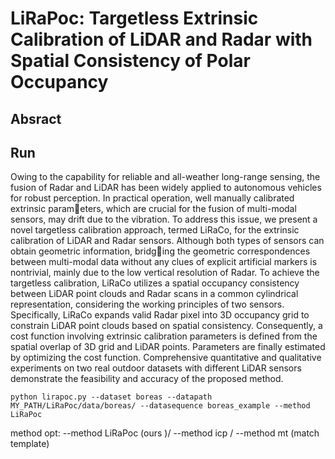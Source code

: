 # LiRaPoc:  Targetless Extrinsic Calibration of LiDAR and Radar with Spatial Consistency of Polar Occupancy
## Absract
## Run 
Owing to the capability for reliable and all-weather long-range sensing, the fusion of Radar and LiDAR has been
widely applied to autonomous vehicles for robust perception. In practical operation, well manually calibrated extrinsic parameters, which are crucial for the fusion of multi-modal sensors, may drift due to the vibration. To address this issue, we present
a novel targetless calibration approach, termed LiRaCo, for the extrinsic calibration of LiDAR and Radar sensors. Although
both types of sensors can obtain geometric information, bridging the geometric correspondences between multi-modal data
without any clues of explicit artificial markers is nontrivial,
mainly due to the low vertical resolution of Radar. To achieve
the targetless calibration, LiRaCo utilizes a spatial occupancy
consistency between LiDAR point clouds and Radar scans in
a common cylindrical representation, considering the working
principles of two sensors. Specifically, LiRaCo expands valid
Radar pixel into 3D occupancy grid to constrain LiDAR point
clouds based on spatial consistency. Consequently, a cost function
involving extrinsic calibration parameters is defined from the
spatial overlap of 3D grid and LiDAR points. Parameters are
finally estimated by optimizing the cost function. Comprehensive
quantitative and qualitative experiments on two real outdoor
datasets with different LiDAR sensors demonstrate the feasibility
and accuracy of the proposed method.
```
python lirapoc.py --dataset boreas --datapath MY_PATH/LiRaPoc/data/boreas/ --datasequence boreas_example --method LiRaPoc
```
method opt: 
--method LiRaPoc (ours )/ 
--method icp / 
--method mt (match template)
